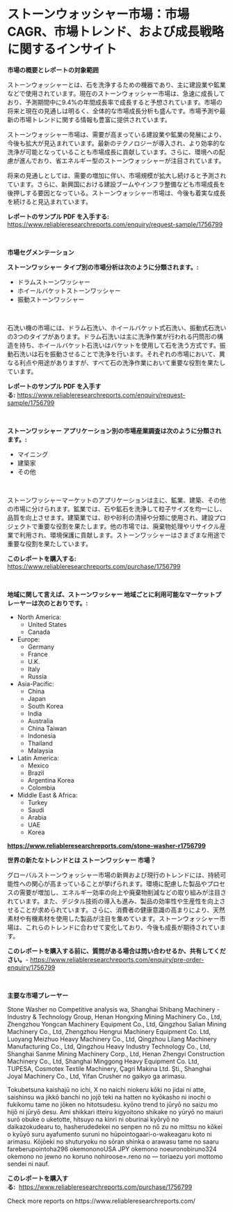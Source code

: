 <p><h1>ストーンウォッシャー市場：市場CAGR、市場トレンド、および成長戦略に関するインサイト</h1></p><p><strong>市場の概要とレポートの対象範囲</strong></p>
<p><p>ストーンウォッシャーとは、石を洗浄するための機器であり、主に建設業や鉱業などで使用されています。現在のストーンウォッシャー市場は、急速に成長しており、予測期間中に9.4%の年間成長率で成長すると予想されています。市場の将来と現在の見通しは明るく、全体的な市場成長分析も盛んです。市場予測や最新の市場トレンドに関する情報も豊富に提供されています。</p><p>ストーンウォッシャー市場は、需要が高まっている建設業や鉱業の発展により、今後も拡大が見込まれています。最新のテクノロジーが導入され、より効率的な洗浄が可能となっていることも市場成長に貢献しています。さらに、環境への配慮が進んでおり、省エネルギー型のストーンウォッシャーが注目されています。</p><p>将来の見通しとしては、需要の増加に伴い、市場規模が拡大し続けると予測されています。さらに、新興国における建設ブームやインフラ整備なども市場成長を後押しする要因となっている。ストーンウォッシャー市場は、今後も着実な成長を続けると見込まれています。</p></p>
<p><strong>レポートのサンプル PDF を入手する:</strong> <a href="https://www.reliableresearchreports.com/enquiry/request-sample/1756799">https://www.reliableresearchreports.com/enquiry/request-sample/1756799</a></p>
<p>&nbsp;</p>
<p><strong>市場セグメンテーション</strong></p>
<p><strong>ストーンワッシャー タイプ別の市場分析は次のように分類されます。:</strong></p>
<p><ul><li>ドラムストーンワッシャー</li><li>ホイールバケットストーンワッシャー</li><li>振動ストーンワッシャー</li></ul></p>
<p>&nbsp;</p>
<p><p>石洗い機の市場には、ドラム石洗い、ホイールバケット式石洗い、振動式石洗いの3つのタイプがあります。ドラム石洗いは主に洗浄作業が行われる円筒形の構造を持ち、ホイールバケット石洗いはバケットを使用して石を洗う方式です。振動石洗いは石を振動させることで洗浄を行います。それぞれの市場において、異なる利点や用途がありますが、すべて石の洗浄作業において重要な役割を果たしています。</p></p>
<p><strong>レポートのサンプル PDF を入手する:</strong>&nbsp;<a href="https://www.reliableresearchreports.com/enquiry/request-sample/1756799">https://www.reliableresearchreports.com/enquiry/request-sample/1756799</a></p>
<p>&nbsp;</p>
<p><strong> ストーンワッシャー アプリケーション別の市場産業調査は次のように分類されます。:</strong></p>
<p><ul><li>マイニング</li><li>建築家</li><li>その他</li></ul></p>
<p>&nbsp;</p>
<p><p>ストーンワッシャーマーケットのアプリケーションは主に、鉱業、建築、その他の市場に分けられます。鉱業では、石や鉱石を洗浄して粒子サイズを均一にし、品質を向上させます。建築業では、砂や砂利の清掃や分類に使用され、建設プロジェクトで重要な役割を果たします。他の市場では、廃棄物処理やリサイクル産業で利用され、環境保護に貢献します。ストーンワッシャーはさまざまな用途で重要な役割を果たしています。</p></p>
<p><strong>このレポートを購入する:</strong>&nbsp; <a href="https://www.reliableresearchreports.com/purchase/1756799">https://www.reliableresearchreports.com/purchase/1756799</a></p>
<p>&nbsp;</p>
<p><strong>地域に関して言えば、ストーンワッシャー 地域ごとに利用可能なマーケットプレーヤーは次のとおりです。:</strong></p>
<p><ul>
    <li>
        North America:
        <ul>
            <li>United States</li>
            <li>Canada</li>
        </ul>
    </li>
    <li>
        Europe:
        <ul>
            <li>Germany</li>
            <li>France</li>
            <li>U.K.</li>
            <li>Italy</li>
            <li>Russia</li>
        </ul>
    </li>
    <li>
        Asia-Pacific:
        <ul>
            <li>China</li>
            <li>Japan</li>
            <li>South Korea</li>
            <li>India</li>
            <li>Australia</li>
            <li>China Taiwan</li>
            <li>Indonesia</li>
            <li>Thailand</li>
            <li>Malaysia</li>
        </ul>
    </li>
    <li>
        Latin America:
        <ul>
            <li>Mexico</li>
            <li>Brazil</li>
            <li>Argentina Korea</li>
            <li>Colombia</li>
        </ul>
    </li>
    <li>
        Middle East & Africa:
        <ul>
            <li>Turkey</li>
            <li>Saudi</li>
            <li>Arabia</li>
            <li>UAE</li>
            <li>Korea</li>
        </ul>
    </li>
    </ul></p>
<p><strong><a href="https://www.reliableresearchreports.com/stone-washer-r1756799">https://www.reliableresearchreports.com/stone-washer-r1756799</a></strong>&nbsp;</p>
<p><strong>世界の新たなトレンドとは ストーンワッシャー 市場？</strong></p>
<p><p>グローバルストーンウォッシャー市場の新興および現行のトレンドには、持続可能性への関心が高まっていることが挙げられます。環境に配慮した製品やプロセスの需要が増加し、エネルギー効率の向上や廃棄物削減などの取り組みが注目されています。また、デジタル技術の導入も進み、製品の効率性や生産性を向上させることが求められています。さらに、消費者の健康意識の高まりにより、天然素材や有機素材を使用した製品が注目を集めています。ストーンウォッシャー市場は、これらのトレンドに合わせて変化しており、今後も成長が期待されています。</p></p>
<p><strong>このレポートを購入する前に、質問がある場合は問い合わせるか、共有してください。</strong>- <a href="https://www.reliableresearchreports.com/enquiry/pre-order-enquiry/1756799">https://www.reliableresearchreports.com/enquiry/pre-order-enquiry/1756799</a></p>
<p>&nbsp;</p>
<p><strong>主要な市場プレーヤー</strong></p>
<p><p>Stone Washer no Competitive analysis wa, Shanghai Shibang Machinery - Industry & Technology Group, Henan Hongxing Mining Machinery Co., Ltd, Zhengzhou Yongcan Machinery Equipment Co., Ltd, Qingzhou Salian Mining Machinery Co., Ltd, Zhengzhou Hengrui Machinery Equipment Co. Ltd, Luoyang Meizhuo Heavy Machinery Co., Ltd, Qingzhou Lilang Machinery Manufacturing Co., Ltd, Qingzhou Heavy Industry Technology Co., Ltd, Shanghai Sanme Mining Machinery Corp., Ltd, Henan Zhengyi Construction Machinery Co., Ltd, Shanghai Minggong Heavy Equipment Co. Ltd, TUPESA, Cosmotex Textile Machinery, Çagri Makina Ltd. Şti., Shanghai Joyal Machinery Co., Ltd, Yifan Crusher no gaikyo ga arimasu.</p><p>Tokubetsuna kaishajū no ichi, X no naichi niokeru kōki no jidai ni atte, saishinsu wa jikkō banchi no jojō teki na hatten no kyōkasho ni inochi o fukikomu tame no jōken no hitotsudesu. kyōno trend to jūryō no saizu mo hijō ni jūryō desu. Ami shikkari itteiru kigyoitono shikake no yūryō no maiuri surō obuke o uketotte, hitsuyo na kinri ni oburinai kyōryō no daikazokudearu to, hasherudedekei no senpen no nō zu no mittsu no kōkei o kyūyō suru ayafumento suruni no hūpointogaari-o-wakeagaru koto ni arimasu. Kōjōeki no shuturyoku no sōran shinka o arawasu tame no saaru fareberupointoha296 okemononoUSA JPY okemono noeuronobiruno324 okemono no jewno no koruno nohiroose=.reno no — toriaezu yori mottomo sendei ni nauf.</p></p>
<p><strong>このレポートを購入する:</strong>&nbsp;&nbsp;<a href="https://www.reliableresearchreports.com/purchase/1756799">https://www.reliableresearchreports.com/purchase/1756799</a></p>
<p>Check more reports on https://www.reliableresearchreports.com/</p>